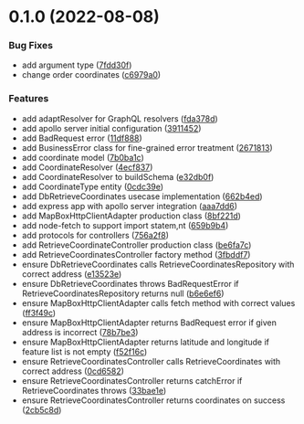 # 0.1.0 (2022-08-08)


### Bug Fixes

* add argument type ([7fdd30f](https://github.com/DiegoSalas27/cloud-backend-test/commit/7fdd30f9759e5e0b5ea21d8fc2e8a668a45de680))
* change order coordinates ([c6979a0](https://github.com/DiegoSalas27/cloud-backend-test/commit/c6979a0c982b68274cfd9475beb0f34565d384e8))


### Features

* add adaptResolver for GraphQL resolvers ([fda378d](https://github.com/DiegoSalas27/cloud-backend-test/commit/fda378db2e4678701065aea5efa39cb39880285e))
* add apollo server initial configuration ([3911452](https://github.com/DiegoSalas27/cloud-backend-test/commit/3911452a3e4e0762aad77ae91fd7c59e6f9500a8))
* add BadRequest error ([11df888](https://github.com/DiegoSalas27/cloud-backend-test/commit/11df888a2b805c071cfdc1e178dcc43208697377))
* add BusinessError class for fine-grained error treatment ([2671813](https://github.com/DiegoSalas27/cloud-backend-test/commit/26718138a4628fa898063644dae09bd10719a731))
* add coordinate model ([7b0ba1c](https://github.com/DiegoSalas27/cloud-backend-test/commit/7b0ba1c0b2bfedc36703c745ed341ba2b7794acb))
* add CoordinateResolver ([4ecf837](https://github.com/DiegoSalas27/cloud-backend-test/commit/4ecf8378ee719498f66182e2326cd49abcd17dbe))
* add CoordinateResolver to buildSchema ([e32db0f](https://github.com/DiegoSalas27/cloud-backend-test/commit/e32db0fc46e522ea1b3f3c1b0586e4fa75f7d291))
* add CoordinateType entity ([0cdc39e](https://github.com/DiegoSalas27/cloud-backend-test/commit/0cdc39eb047281cfed478831effc163669b1a9f7))
* add DbRetrieveCoordinates usecase implementation ([662b4ed](https://github.com/DiegoSalas27/cloud-backend-test/commit/662b4edfc5907edebce0f4428c0cca3a8e847f71))
* add express app with apollo server integration ([aaa7dd6](https://github.com/DiegoSalas27/cloud-backend-test/commit/aaa7dd67c27c9f97c1de2b23ace8d6387e0531ea))
* add MapBoxHttpClientAdapter production class ([8bf221d](https://github.com/DiegoSalas27/cloud-backend-test/commit/8bf221d8024aa1aebf31769aa25119ff4726af74))
* add node-fetch to support import statem,nt ([659b9b4](https://github.com/DiegoSalas27/cloud-backend-test/commit/659b9b479ee8ba1dbe8dad53d0b22fa9346ba00b))
* add protocols for controllers ([756a2f8](https://github.com/DiegoSalas27/cloud-backend-test/commit/756a2f8a5e46b45a2c172aa5e485b50ee38a5ad6))
* add RetrieveCoordinateController production class ([be6fa7c](https://github.com/DiegoSalas27/cloud-backend-test/commit/be6fa7ccc1176ba22a43ba499c329e7dc3a91e2f))
* add RetrieveCoordinatesController factory method ([3fbddf7](https://github.com/DiegoSalas27/cloud-backend-test/commit/3fbddf79e0ce7c0cc3771da998c465b4d3065767))
* ensure DbRetrieveCoordinates calls RetrieveCoordinatesRepository with correct address ([e13523e](https://github.com/DiegoSalas27/cloud-backend-test/commit/e13523ea59bc812e97f35ee535c59e2a2639a2dc))
* ensure DbRetrieveCoordinates throws BadRequestError if RetrieveCoordinatesRepository returns null ([b6e6ef6](https://github.com/DiegoSalas27/cloud-backend-test/commit/b6e6ef6d646e0c7407bf4ccadb096329dc0a0ae7))
* ensure MapBoxHttpClientAdapter calls fetch method with correct values ([ff3f49c](https://github.com/DiegoSalas27/cloud-backend-test/commit/ff3f49c28b10d430b507de0367b6ce6a707b55f8))
* ensure MapBoxHttpClientAdapter returns BadRequest error if given address is incorrect ([78b7be3](https://github.com/DiegoSalas27/cloud-backend-test/commit/78b7be3b90ba75366261e17f60cff177378ce592))
* ensure MapBoxHttpClientAdapter returns latitude and longitude if feature list is not empty ([f52f16c](https://github.com/DiegoSalas27/cloud-backend-test/commit/f52f16cf64a8edc9d74ff942efc8163770721d89))
* ensure RetrieveCoordinatesController calls RetrieveCoordinates with correct address ([0cd6582](https://github.com/DiegoSalas27/cloud-backend-test/commit/0cd658288bba52760971ca72306862f3705c5380))
* ensure RetrieveCoordinatesController returns catchError if RetrieveCoordinates throws ([33bae1e](https://github.com/DiegoSalas27/cloud-backend-test/commit/33bae1ea74cd922bc48595ff9d2149d9e6f3e500))
* ensure RetrieveCoordinatesController returns coordinates on success ([2cb5c8d](https://github.com/DiegoSalas27/cloud-backend-test/commit/2cb5c8d1c9c9558c71b1073569476eff1d69a688))



